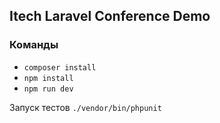 ## Itech Laravel Conference Demo

### Команды

- `composer install`
- `npm install`
- `npm run dev`

Запуск тестов
`./vendor/bin/phpunit `
